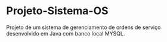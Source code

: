 # Projeto-Sistema-OS
Projeto de um sistema de gerenciamento de ordens de serviço desenvolvido em Java com banco local MYSQL.

